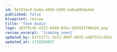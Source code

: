 ```yaml
---
id: 5e331bc9-6e0a-4db9-b485-ba6ad4b4a4de
published: false
blueprint: review
title: 'Tone Audio'
logo: 18379c45-43f2-4448-9fec-02b932f00e20.png
review_excerpt: '[coming soon]'
updated_by: 63f13f7c-2a11-499f-b033-ad0f353c2031
updated_at: 1719294937
---
```

